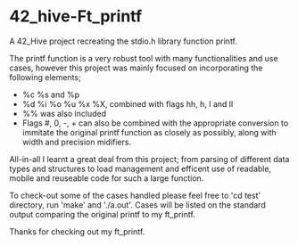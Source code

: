 # 42_hive-Ft_printf

A 42_Hive project recreating the stdio.h library function printf.

The printf function is a very robust tool with many functionalities and use cases, however this project was mainly focused on incorporating the following elements;

- %c %s and %p
- %d %i %o %u %x %X, combined with flags hh, h, l and ll
- %% was also included
- Flags #, 0, -, + can also be combined with the appropriate conversion to immitate the original printf function as closely as possibly, along with width and precision midifiers.

All-in-all I learnt a great deal from this project; from parsing of different data types and structures to load management and efficent use of readable, mobile and reuseable code for such a large function.

To check-out some of the cases handled please feel free to 'cd test' directory, run 'make' and './a.out'. Cases will be listed on the standard output comparing the original printf to my ft_printf.

Thanks for checking out my ft_printf.
